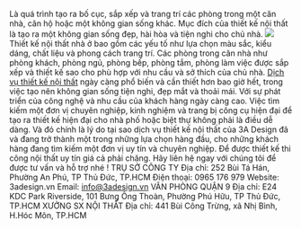 Là quá trình tạo ra bố cục, sắp xếp và trang trí các phòng trong một căn nhà, căn hộ hoặc một không gian sống khác. Mục đích của thiết kế nội thất là tạo ra một không gian sống đẹp, hài hòa và tiện nghi cho chủ nhà.
![](https://3adesign.vn/dich-vu-thiet-ke-noi-that/)
Thiết kế nội thất nhà ở bao gồm các yếu tố như lựa chọn màu sắc, kiểu dáng, chất liệu và phong cách trang trí. Các phòng trong căn nhà như phòng khách, phòng ngủ, phòng bếp, phòng tắm, phòng làm việc được sắp xếp và thiết kế sao cho phù hợp với nhu cầu và sở thích của chủ nhà.
[Dịch vụ thiết kế nội thất](https://3adesign.vn/dich-vu-thiet-ke-noi-that/) ngày càng phổ biến và cần thiết hơn bao giờ hết, trong việc tạo nên không gian sống tiện nghi, đẹp mắt và thoải mái. Với sự phát triển của công nghệ và nhu cầu của khách hàng ngày càng cao. Việc tìm kiếm một đơn vị chuyên nghiệp, kinh nghiệm và trang bị công cụ hiện đại để tạo ra thiết kế hiện đại cho nhà phố hoặc biệt thự không phải là điều dễ dàng.
Và đó chính là lý do tại sao dịch vụ thiết kế nội thất của 3A Design đã và đang trở thành một trong những lựa chọn hàng đầu, cho những khách hàng đang tìm kiếm một đơn vị uy tín và chuyên nghiệp.
Để được thiết kế thi công nội thất uy tín giá cả phải chăng. Hãy liên hệ ngay với chúng tôi để được tư vấn và hỗ trợ nhé !
TRỤ SỞ CÔNG TY
Địa chỉ: 252 Bùi Tá Hán, Phường An Phú, TP Thủ Đức, TP.HCM
Điện thoại: 0965 176 979
Website: 3adesign.vn
Email: info@3adesign.vn
VĂN PHÒNG QUẬN 9
Địa chỉ: E24 KDC Park Riverside, 101 Bưng Ông Thoàn, Phường Phú Hữu, TP Thủ Đức, TP.HCM
XƯỞNG SX NỘI THẤT
Địa chỉ: 441 Bùi Công Trừng, xã Nhị Bình, H.Hóc Môn, TP.HCM

